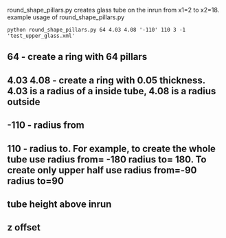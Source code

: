 round_shape_pillars.py creates glass tube on the inrun from x1=2 to x2=18.
example usage of round_shape_pillars.py

```{bash}
python round_shape_pillars.py 64 4.03 4.08 '-110' 110 3 -1 'test_upper_glass.xml'
```

## 64 - create a ring with 64 pillars
## 4.03 4.08 - create a ring with 0.05 thickness. 4.03 is a radius of a inside tube, 4.08 is a radius outside

## -110 - radius from
## 110 - radius to. For example, to create the whole tube use radius from= -180 radius to= 180. To create only upper half use radius from=-90 radius to=90
## tube height above inrun
## z offset
